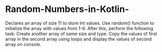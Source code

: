 # Random-Numbers-in-Kotlin-
Declares an array of size 11 to store Int values. Use random() function to initialize the array with values from 1-6. 
After this, perform the following task:
Create another array of same size and type. Copy the values of first array in the second array using loops and display the values of second array on console.
